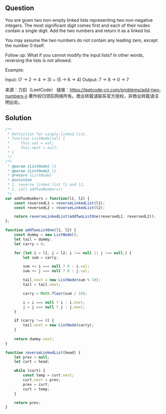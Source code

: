 ## Question
You are given two non-empty linked lists representing two non-negative integers. The most significant digit comes first and each of their nodes contain a single digit. Add the two numbers and return it as a linked list.

You may assume the two numbers do not contain any leading zero, except the number 0 itself.

Follow up:
What if you cannot modify the input lists? In other words, reversing the lists is not allowed.

Example:

Input: (7 -> 2 -> 4 -> 3) + (5 -> 6 -> 4)
Output: 7 -> 8 -> 0 -> 7

来源：力扣（LeetCode）
链接：https://leetcode-cn.com/problems/add-two-numbers-ii
著作权归领扣网络所有。商业转载请联系官方授权，非商业转载请注明出处。

## Solution
```javascript
/**
 * Definition for singly-linked list.
 * function ListNode(val) {
 *     this.val = val;
 *     this.next = null;
 * }
 */
/**
 * @param {ListNode} l1
 * @param {ListNode} l2
 * @return {ListNode}
 * @solution
 * 1. reverse linked list l1 and l2.
 * 2. call addTwoNumbers()
 */
var addTwoNumbers = function(l1, l2) {
    const reversedL1 = reverseLinkedList(l1);
    const reversedL2 = reverseLinkedList(l2);

    return reverseLinkedList(addTwoListOne(reversedL1, reversedL2));
};

function addTwoListOne(l1, l2) {
    const dummy = new ListNode();
    let tail = dummy;
    let carry = 0;

    for (let i = l1, j = l2; i !== null || j !== null;) {
        let sum = carry;

        sum += i === null ? 0 : i.val;
        sum += j === null ? 0 : j.val;

        tail.next = new ListNode(sum % 10);
        tail = tail.next;

        carry = Math.floor(sum / 10);

        i = i === null ? i : i.next;
        j = j === null ? j : j.next;
    }

    if (carry !== 0) {
        tail.next = new ListNode(carry);
    }
    
    return dummy.next;
}

function reverseLinkedList(head) {
    let prev = null;
    let curt = head;

    while (curt) {
        const temp = curt.next;
        curt.next = prev;
        prev = curt;
        curt = temp;
    }

    return prev;
}
```